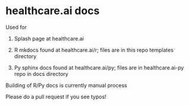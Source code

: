# healthcare.ai docs

Used for

1) Splash page at healthcare.ai

2) R mkdocs found at healthcare.ai/r; files are in this repo templates directory

3) Py sphinx docs found at healthcare.ai/py; files are in healthcare.ai-py repo in docs directory

Building of R/Py docs is currently manual process


Please do a pull request if you see typos!
